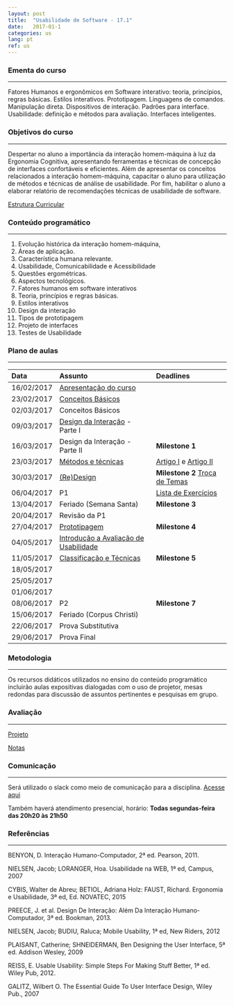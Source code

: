 ```yaml
---
layout: post
title:  "Usabilidade de Software - 17.1"
date:   2017-01-1
categories: us
lang: pt
ref: us
---
```


### Ementa do curso
___
Fatores Humanos e ergonômicos em Software interativo: teoria, princípios, regras básicas. Estilos interativos. Prototipagem. Linguagens de comandos. Manipulação direta. Dispositivos de interação. Padrões para interface. Usabilidade: definição e métodos para avaliação. Interfaces inteligentes.

### Objetivos do curso
___
Despertar no aluno a importância da interação homem-máquina à luz da Ergonomia Cognitiva, apresentando ferramentas e técnicas de concepção de interfaces confortáveis e eficientes. Além de apresentar os conceitos relacionados a interação homem-máquina, capacitar o aluno para utilização de métodos e técnicas de análise de usabilidade. Por fim, habilitar o aluno a elaborar relatório de recomendações técnicas de usabilidade de software.

[Estrutura Curricular](https://drive.google.com/drive/u/0/folders/0B9oADRpZVGECbTdIaWZ4dmJMVEU)

### Conteúdo programático
___
1. Evolução histórica da interação homem-máquina,
2. Áreas de aplicação.
3. Característica humana relevante.
4. Usabilidade, Comunicabilidade e Acessibilidade
5. Questões ergométricas.
6. Aspectos tecnológicos.
7. Fatores humanos em software interativos
8. Teoria, princípios e regras básicas.
9. Estilos interativos
10. Design da interação
11. Tipos de prototipagem
12. Projeto de interfaces
13. Testes de Usabilidade

### Plano de aulas
___

| Data	| Assunto | Deadlines
| :------- | :------ | :------ |
| 16/02/2017 |	[Apresentação do curso](https://docs.google.com/presentation/d/1S2VY4aWRIgFpljc53B6JdPLQTd44SqwEEWZ7f_k1iGc/preview?slide=id.p3)
| 23/02/2017 |	[Conceitos Básicos](https://docs.google.com/presentation/d/1AKXPr-o5DDoz0EfWZyNK5pzCoClEvXjW5YIhHc3zENE/preview?slide=id.p4)
| 02/03/2017 |	Conceitos Básicos |
| 09/03/2017 |	[Design da Interação](https://docs.google.com/presentation/d/1vN-gw3xznUXkhzDfRMjhdqLTXBVwdR_7lRJWqcCz2jE/preview) - Parte I | 
| 16/03/2017 |	Design da Interação - Parte II |  **Milestone 1**
| 23/03/2017 |	[Métodos e técnicas](https://docs.google.com/presentation/d/13K7TbxQzWZ-TF-TB4B-ncSoVidbYrf_ryxUCWUAr9qo/preview) | [Artigo I](https://docs.google.com/a/diasbruno.com/file/d/0B9oADRpZVGECZ29RTmNiRXlDMmM/edit) e [Artigo II](https://docs.google.com/a/diasbruno.com/file/d/0B9oADRpZVGECVVlUOFNHd2UtNnM/edit)
| 30/03/2017 |	[(Re)Design](https://docs.google.com/presentation/d/16NNGcgT3-RXvDmaBuQDobCOrr3tOGvAJwakIW4CLD8U/preview) | **Milestone 2** [Troca de Temas](https://docs.google.com/spreadsheets/d/1L7udLOjGl5BgGwHNrBAIKLJbhIhdnMHh8m5DLB7hrQg/preview)
| 06/04/2017 |	P1 | [Lista de Exercícios](https://docs.google.com/document/d/1YbP3_xznWtx-xdHnAZR8BxTjqu9ewvwKMyF6WpQyKT4/preview)
| 13/04/2017 |	Feriado (Semana Santa) | **Milestone 3**
| 20/04/2017 |	Revisão da P1
| 27/04/2017 |	[Prototipagem]()  |  **Milestone 4**
| 04/05/2017 |	[Introdução a Avaliação de Usabilidade]() 
| 11/05/2017 |	[Classificação e Técnicas]() | **Milestone 5**
| 18/05/2017 |
| 25/05/2017 |
| 01/06/2017 |
| 08/06/2017 |	P2 | **Milestone 7**
| 15/06/2017 |	Feriado (Corpus Christi)
| 22/06/2017 |	Prova Substitutiva
| 29/06/2017 |	Prova Final


### Metodologia
___
Os recursos didáticos utilizados no ensino do conteúdo programático incluirão aulas expositivas dialogadas com o uso de projetor, mesas redondas para discussão de assuntos pertinentes e pesquisas em grupo.

### Avaliação
___
[Projeto](https://docs.google.com/document/d/1RD7q32dEyvxQ2LYaqBSjAagEWeUcBa8tzrCtulx5tF4/edit)

[Notas]()

### Comunicação
___
Será utilizado o slack como meio de comunicação para a disciplina. [Acesse aqui]()

Também haverá atendimento presencial, horário: **Todas segundas-feira das 20h20 às 21h50**

### Referências
___

BENYON, D. Interação Humano-Computador, 2ª ed. Pearson, 2011.

NIELSEN, Jacob; LORANGER, Hoa. Usabilidade na WEB, 1ª ed, Campus, 2007

CYBIS, Walter de Abreu; BETIOL, Adriana Holz: FAUST, Richard. Ergonomia e Usabilidade, 3ª ed, Ed. NOVATEC, 2015

PREECE, J. et al. Design De Interação: Além Da Interação Humano-Computador, 3ª ed. Bookman, 2013.

NIELSEN, Jacob; BUDIU, Raluca; Mobile Usability, 1ª ed, New Riders, 2012

PLAISANT, Catherine; SHNEIDERMAN, Ben Designing the User Interface, 5ª ed. Addison Wesley, 2009

REISS, E. Usable Usability: Simple Steps For Making Stuff Better, 1ª ed. Wiley Pub, 2012.

GALITZ, Wilbert O. The Essential Guide To User Interface Design, Wiley Pub., 2007
